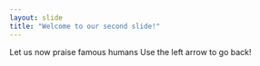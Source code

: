 ```yaml
---
layout: slide
title: "Welcome to our second slide!"
---
```

Let us now praise famous humans
Use the left arrow to go back!
